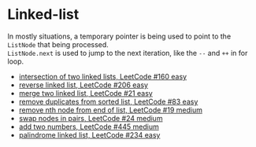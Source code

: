 # Linked-list

In mostly situations, a temporary pointer is being used to point to the `ListNode` that being processed.  
`ListNode.next` is used to jump to the next iteration, like the `--` and `++` in for loop.  

- [intersection of two linked lists, LeetCode #160 easy](./intersection-of-two-linked-lists-easy.md)
- [reverse linked list, LeetCode #206 easy](./reverse-linked-list.md)
- [merge two linked list, LeetCode #21 easy](./merge-two-sorted-lists.java)
- [remove duplicates from sorted list, LeetCode #83 easy](./remove-duplicates-from-sorted-list.java)
- [remove nth node from end of list, LeetCode #19 medium](./remove-nth-from-end-of-list.java)
- [swap nodes in pairs, LeetCode #24 medium](./swap-nodes-in-pairs.java)
- [add two numbers, LeetCode #445 medium](./add-two-numbers.java)
- [palindrome linked list, LeetCode #234 easy](./palindrome-linked-list.java)

